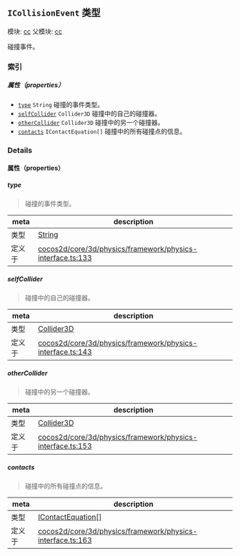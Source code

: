 ## `ICollisionEvent` 类型



模块: [cc](../modules/cc.md)
父模块: [cc](../modules/cc.md)


碰撞事件。



### 索引

##### 属性（properties）

  - [`type`](#type) `String` 碰撞的事件类型。
  - [`selfCollider`](#selfcollider) `Collider3D` 碰撞中的自己的碰撞器。
  - [`otherCollider`](#othercollider) `Collider3D` 碰撞中的另一个碰撞器。
  - [`contacts`](#contacts) `IContactEquation[]` 碰撞中的所有碰撞点的信息。





### Details


#### 属性（properties）


##### type

> 碰撞的事件类型。

| meta | description |
|------|-------------|
| 类型 | <a href="https://developer.mozilla.org/en/JavaScript/Reference/Global_Objects/String" class="crosslink external" target="_blank">String</a> |
| 定义于 | [cocos2d/core/3d/physics/framework/physics-interface.ts:133](https://github.com/cocos-creator/engine/blob/f7d50d63228ec3047fe054a2d1e1535e90da2bd1/cocos2d/core/3d/physics/framework/physics-interface.ts#L133) |



##### selfCollider

> 碰撞中的自己的碰撞器。

| meta | description |
|------|-------------|
| 类型 | <a href="../classes/Collider3D.html" class="crosslink">Collider3D</a> |
| 定义于 | [cocos2d/core/3d/physics/framework/physics-interface.ts:143](https://github.com/cocos-creator/engine/blob/f7d50d63228ec3047fe054a2d1e1535e90da2bd1/cocos2d/core/3d/physics/framework/physics-interface.ts#L143) |



##### otherCollider

> 碰撞中的另一个碰撞器。

| meta | description |
|------|-------------|
| 类型 | <a href="../classes/Collider3D.html" class="crosslink">Collider3D</a> |
| 定义于 | [cocos2d/core/3d/physics/framework/physics-interface.ts:153](https://github.com/cocos-creator/engine/blob/f7d50d63228ec3047fe054a2d1e1535e90da2bd1/cocos2d/core/3d/physics/framework/physics-interface.ts#L153) |



##### contacts

> 碰撞中的所有碰撞点的信息。

| meta | description |
|------|-------------|
| 类型 | <a href="../classes/IContactEquation.html" class="crosslink">IContactEquation[]</a> |
| 定义于 | [cocos2d/core/3d/physics/framework/physics-interface.ts:163](https://github.com/cocos-creator/engine/blob/f7d50d63228ec3047fe054a2d1e1535e90da2bd1/cocos2d/core/3d/physics/framework/physics-interface.ts#L163) |






